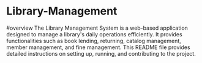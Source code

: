 # Library-Management

#overview
The Library Management System is a web-based application designed to manage a library's daily operations efficiently. It provides functionalities such as book lending, returning, catalog management, member management, and fine management. This README file provides detailed instructions on setting up, running, and contributing to the project.
